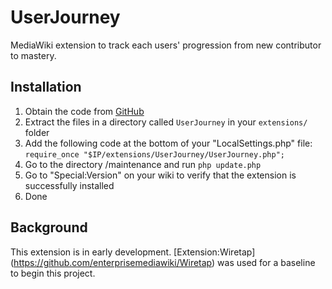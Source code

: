 # UserJourney

MediaWiki extension to track each users' progression from new contributor to mastery.

## Installation

1. Obtain the code from [GitHub](https://github.com/darenwelsh/UserJourney)
1. Extract the files in a directory called ``UserJourney`` in your ``extensions/`` folder
1. Add the following code at the bottom of your "LocalSettings.php" file: ``require_once "$IP/extensions/UserJourney/UserJourney.php";``
1. Go to the directory /maintenance and run ``php update.php``
1. Go to "Special:Version" on your wiki to verify that the extension is successfully installed
1. Done

## Background

This extension is in early development. [Extension:Wiretap] (https://github.com/enterprisemediawiki/Wiretap) was used for a baseline to begin this project.

